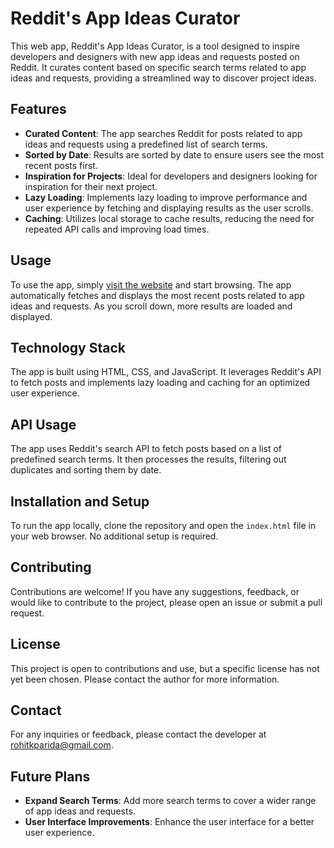 # Reddit's App Ideas Curator

This web app, Reddit's App Ideas Curator, is a tool designed to inspire developers and designers with new app ideas and requests posted on Reddit. It curates content based on specific search terms related to app ideas and requests, providing a streamlined way to discover project ideas.

## Features

- **Curated Content**: The app searches Reddit for posts related to app ideas and requests using a predefined list of search terms.
- **Sorted by Date**: Results are sorted by date to ensure users see the most recent posts first.
- **Inspiration for Projects**: Ideal for developers and designers looking for inspiration for their next project.
- **Lazy Loading**: Implements lazy loading to improve performance and user experience by fetching and displaying results as the user scrolls.
- **Caching**: Utilizes local storage to cache results, reducing the need for repeated API calls and improving load times.

## Usage

To use the app, simply [visit the website](https://rohitkparida.github.io/reddit-app-ideas/) and start browsing. The app automatically fetches and displays the most recent posts related to app ideas and requests. As you scroll down, more results are loaded and displayed.

## Technology Stack

The app is built using HTML, CSS, and JavaScript. It leverages Reddit's API to fetch posts and implements lazy loading and caching for an optimized user experience.

## API Usage

The app uses Reddit's search API to fetch posts based on a list of predefined search terms. It then processes the results, filtering out duplicates and sorting them by date.

## Installation and Setup

To run the app locally, clone the repository and open the `index.html` file in your web browser. No additional setup is required.

## Contributing

Contributions are welcome! If you have any suggestions, feedback, or would like to contribute to the project, please open an issue or submit a pull request.

## License

This project is open to contributions and use, but a specific license has not yet been chosen. Please contact the author for more information.

## Contact

For any inquiries or feedback, please contact the developer at [rohitkparida@gmail.com](mailto:rohitkparida@gmail.com).

## Future Plans

- **Expand Search Terms**: Add more search terms to cover a wider range of app ideas and requests.
- **User Interface Improvements**: Enhance the user interface for a better user experience.